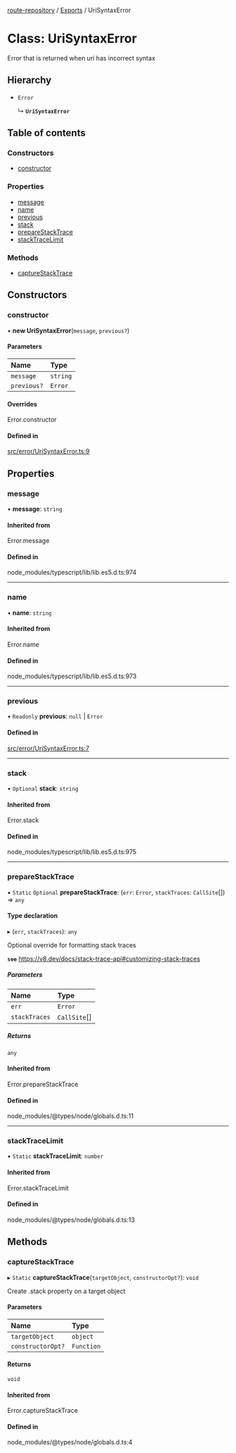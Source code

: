 [route-repository](../README.md) / [Exports](../modules.md) / UriSyntaxError

# Class: UriSyntaxError

Error that is returned when uri has incorrect syntax

## Hierarchy

- `Error`

  ↳ **`UriSyntaxError`**

## Table of contents

### Constructors

- [constructor](UriSyntaxError.md#constructor)

### Properties

- [message](UriSyntaxError.md#message)
- [name](UriSyntaxError.md#name)
- [previous](UriSyntaxError.md#previous)
- [stack](UriSyntaxError.md#stack)
- [prepareStackTrace](UriSyntaxError.md#preparestacktrace)
- [stackTraceLimit](UriSyntaxError.md#stacktracelimit)

### Methods

- [captureStackTrace](UriSyntaxError.md#capturestacktrace)

## Constructors

### constructor

• **new UriSyntaxError**(`message`, `previous?`)

#### Parameters

| Name | Type |
| :------ | :------ |
| `message` | `string` |
| `previous?` | `Error` |

#### Overrides

Error.constructor

#### Defined in

[src/error/UriSyntaxError.ts:9](https://github.com/nonetallt/front-to-back-router/blob/ae9086a/src/error/UriSyntaxError.ts#L9)

## Properties

### message

• **message**: `string`

#### Inherited from

Error.message

#### Defined in

node_modules/typescript/lib/lib.es5.d.ts:974

___

### name

• **name**: `string`

#### Inherited from

Error.name

#### Defined in

node_modules/typescript/lib/lib.es5.d.ts:973

___

### previous

• `Readonly` **previous**: ``null`` \| `Error`

#### Defined in

[src/error/UriSyntaxError.ts:7](https://github.com/nonetallt/front-to-back-router/blob/ae9086a/src/error/UriSyntaxError.ts#L7)

___

### stack

• `Optional` **stack**: `string`

#### Inherited from

Error.stack

#### Defined in

node_modules/typescript/lib/lib.es5.d.ts:975

___

### prepareStackTrace

▪ `Static` `Optional` **prepareStackTrace**: (`err`: `Error`, `stackTraces`: `CallSite`[]) => `any`

#### Type declaration

▸ (`err`, `stackTraces`): `any`

Optional override for formatting stack traces

**`see`** https://v8.dev/docs/stack-trace-api#customizing-stack-traces

##### Parameters

| Name | Type |
| :------ | :------ |
| `err` | `Error` |
| `stackTraces` | `CallSite`[] |

##### Returns

`any`

#### Inherited from

Error.prepareStackTrace

#### Defined in

node_modules/@types/node/globals.d.ts:11

___

### stackTraceLimit

▪ `Static` **stackTraceLimit**: `number`

#### Inherited from

Error.stackTraceLimit

#### Defined in

node_modules/@types/node/globals.d.ts:13

## Methods

### captureStackTrace

▸ `Static` **captureStackTrace**(`targetObject`, `constructorOpt?`): `void`

Create .stack property on a target object

#### Parameters

| Name | Type |
| :------ | :------ |
| `targetObject` | `object` |
| `constructorOpt?` | `Function` |

#### Returns

`void`

#### Inherited from

Error.captureStackTrace

#### Defined in

node_modules/@types/node/globals.d.ts:4
